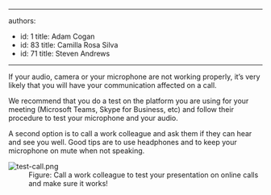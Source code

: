 

---
authors:
  - id: 1
    title: Adam Cogan
  - id: 83
    title: Camilla Rosa Silva
  - id: 71
    title: Steven Andrews
---




<span class='intro'> <p class="ssw15-rteElement-P">If your audio, camera or your microphone are not​ working properly, it’s very likely that you will have your communication affected on a call.<br></p><p class="ssw15-rteElement-P">We recommend that you do a test on the platform you are using for your meeting (Microsoft Teams, Skype for Business, etc) and follow their procedure to test your microphone and your audio.<br></p> </span>

<p>​A second option is to call a work colleague and ask them if they can hear and see you well. Good tips are to use headphones and to keep your microphone on mute when not speaking.&#160;​</p><dl class="image"><dt><img src="/PublishingImages/test-call.png" alt="test-call.png" /></dt><dd>Figure&#58; Call a work colleague to test your presentation on online calls and make sure it works!</dd>
</dl>


